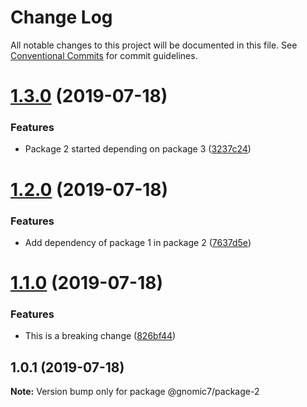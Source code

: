 # Change Log

All notable changes to this project will be documented in this file.
See [Conventional Commits](https://conventionalcommits.org) for commit guidelines.

# [1.3.0](https://github.com/gnomic7/lerna-versioning/compare/@gnomic7/package-2@1.2.0...@gnomic7/package-2@1.3.0) (2019-07-18)


### Features

* Package 2 started depending on package 3 ([3237c24](https://github.com/gnomic7/lerna-versioning/commit/3237c24))





# [1.2.0](https://github.com/gnomic7/lerna-versioning/compare/@gnomic7/package-2@1.1.0...@gnomic7/package-2@1.2.0) (2019-07-18)


### Features

* Add dependency of package 1 in package 2 ([7637d5e](https://github.com/gnomic7/lerna-versioning/commit/7637d5e))





# [1.1.0](https://github.com/gnomic7/lerna-versioning/compare/@gnomic7/package-2@1.0.1...@gnomic7/package-2@1.1.0) (2019-07-18)


### Features

* This is a breaking change ([826bf44](https://github.com/gnomic7/lerna-versioning/commit/826bf44))





## 1.0.1 (2019-07-18)

**Note:** Version bump only for package @gnomic7/package-2
